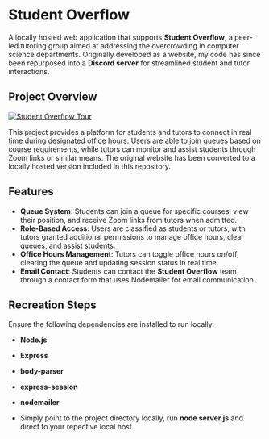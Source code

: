 # Student Overflow

A locally hosted web application that supports **Student Overflow**, a peer-led tutoring group aimed at addressing the overcrowding in computer science departments. Originally developed as a website, my code has since been repurposed into a **Discord server** for streamlined student and tutor interactions.

## Project Overview

[![Student Overflow Tour](https://img.youtube.com/vi/bdgnhDnColE/0.jpg)](https://youtu.be/bdgnhDnColE)

This project provides a platform for students and tutors to connect in real time during designated office hours. Users are able to join queues based on course requirements, while tutors can monitor and assist students through Zoom links or similar means. The original website has been converted to a locally hosted version included in this repository.

## Features

- **Queue System**: Students can join a queue for specific courses, view their position, and receive Zoom links from tutors when admitted.
- **Role-Based Access**: Users are classified as students or tutors, with tutors granted additional permissions to manage office hours, clear queues, and assist students.
- **Office Hours Management**: Tutors can toggle office hours on/off, clearing the queue and updating session status in real time.
- **Email Contact**: Students can contact the **Student Overflow** team through a contact form that uses Nodemailer for email communication.

## Recreation Steps

Ensure the following dependencies are installed to run locally:
- **Node.js**
- **Express**
- **body-parser** 
- **express-session** 
- **nodemailer** 

- Simply point to the project directory locally, run **node server.js** and direct to your repective local host. 